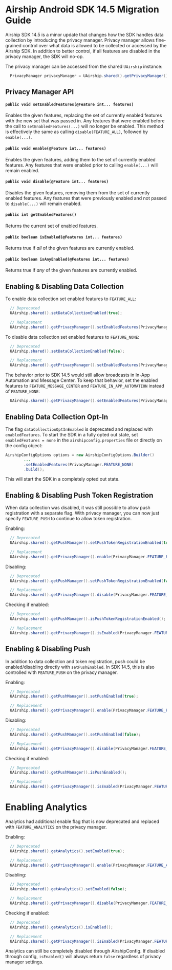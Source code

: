 # Airship Android SDK 14.5 Migration Guide

Airship SDK 14.5 is a minor update that changes how the SDK handles data collection by introducing the
privacy manager. Privacy manager allows fine-grained control over what data is allowed to be collected
or accessed by the Airship SDK. In addition to better control, if all features are disabled in the privacy
manager, the SDK will no-op.

The privacy manager can be accessed from the shared `UAirship` instance:

```java
  PrivacyManager privacyManager = UAirship.shared().getPrivacyManager();
```

## Privacy Manager API

#### `public void setEnabledFeatures(@Feature int... features)`

Enables the given features, replacing the set of currently enabled features with the new set that was passed in. Any features that were enabled before the call to `setEnabledFeatures(...)` will no longer be enabled. This method is effectively the same as calling `disable(FEATURE_ALL)`, followed by `enable(...)`.

#### `public void enable(@Feature int... features)`

Enables the given features, adding them to the set of currently enabled features. Any features that were enabled prior to calling `enable(...)` will remain enabled.

#### `public void disable(@Feature int... features)`

Disables the given features, removing them from the set of currently enabled features. Any features that were previously enabled and not passed to `disable(...)` will remain enabled.

#### `public int getEnabledFeatures()`

Returns the current set of enabled features.

#### `public boolean isEnabled(@Features int... features)`

Returns true if *all* of the given features are currently enabled.

#### `public boolean isAnyEnabled(@Features int... features)`

Returns true if *any* of the given features are currently enabled.

## Enabling & Disabling Data Collection

To enable data collection set enabled features to `FEATURE_ALL`:

```java
  // Deprecated
  UAirship.shared().setDataCollectionEnabled(true);

  // Replacement
  UAirship.shared().getPrivacyManager().setEnabledFeatures(PrivacyManager.FEATURE_ALL);
```

To disable data collection set enabled features to `FEATURE_NONE`:

```java
  // Deprecated
  UAirship.shared().setDataCollectionEnabled(false);

  // Replacement
  UAirship.shared().getPrivacyManager().setEnabledFeatures(PrivacyManager.FEATURE_NONE);
```

The behavior prior to SDK 14.5 would still allow broadcasts in In-App Automation and Message Center.
To keep that behavior, set the enabled features to `FEATURE_MESSAGE_CENTER` and `FEATURE_IN_APP_AUTOMATION` instead of `FEATURE_NONE`:

```java
  UAirship.shared().getPrivacyManager().setEnabledFeatures(PrivacyManager.FEATURE_MESSAGE_CENTER, PrivacyManager.FEATURE_IN_APP_AUTOMATION);
```

## Enabling Data Collection Opt-In

The flag `dataCollectionOptInEnabled` is deprecated and replaced with `enabledFeatures`.
To start the SDK in a fully opted out state, set `enabledFeatures = none` in the `airshipconfig.properties`
file or directly on the config object:

```java
AirshipConfigOptions options = new AirshipConfigOptions.Builder()
        ...
        .setEnabledFeatures(PrivacyManager.FEATURE_NONE)
        .build();
```

This will start the SDK in a completely opted out state.

## Enabling & Disabling Push Token Registration

When data collection was disabled, it was still possible to allow push registration with a separate
flag. With privacy manager, you can now just specify `FEATURE_PUSH` to continue to allow token
registration.

Enabling:

```java
  // Deprecated
  UAirship.shared().getPushManager().setPushTokenRegistrationEnabled(true);

  // Replacement
  UAirship.shared().getPrivacyManager().enable(PrivacyManager.FEATURE_PUSH);
```

Disabling:

```java
  // Deprecated
  UAirship.shared().getPushManager().setPushTokenRegistrationEnabled(false);

  // Replacement
  UAirship.shared().getPrivacyManager().disable(PrivacyManager.FEATURE_PUSH);
```

Checking if enabled:

```java
  // Deprecated
  UAirship.shared().getPushManager().isPushTokenRegistrationEnabled();

  // Replacement
  UAirship.shared().getPrivacyManager().isEnabled(PrivacyManager.FEATURE_PUSH);
```

## Enabling & Disabling Push

In addition to data collection and token registration, push could be enabled/disabling directly with
`setPushEnabled`. In SDK 14.5, this is also controlled with `FEATURE_PUSH` on the privacy manager.

Enabling:

```java
  // Deprecated
  UAirship.shared().getPushManager().setPushEnabled(true);

  // Replacement
  UAirship.shared().getPrivacyManager().enable(PrivacyManager.FEATURE_PUSH);
```

Disabling:

```java
  // Deprecated
  UAirship.shared().getPushManager().setPushEnabled(false);

  // Replacement
  UAirship.shared().getPrivacyManager().disable(PrivacyManager.FEATURE_PUSH);
```

Checking if enabled:

```java
  // Deprecated
  UAirship.shared().getPushManager().isPushEnabled();

  // Replacement
  UAirship.shared().getPrivacyManager().isEnabled(PrivacyManager.FEATURE_PUSH);
```

# Enabling Analytics

Analytics had additional enable flag that is now deprecated and replaced with `FEATURE_ANALYTICS`
on the privacy manager.

Enabling:

```java
  // Deprecated
  UAirship.shared().getAnalytics().setEnabled(true);

  // Replacement
  UAirship.shared().getPrivacyManager().enable(PrivacyManager.FEATURE_ANALYTICS);
```

Disabling:

```java
  // Deprecated
  UAirship.shared().getAnalytics().setEnabled(false);

  // Replacement
  UAirship.shared().getPrivacyManager().disable(PrivacyManager.FEATURE_ANALYTICS);
```

Checking if enabled:

```java
  // Deprecated
  UAirship.shared().getAnalytics().isEnabled();

  // Replacement
  UAirship.shared().getPrivacyManager().isEnabled(PrivacyManager.FEATURE_ANALYTICS);
```

Analytics can still be completely disabled through AirshipConfig. If disabled through config, `isEnabled()` will always return `false` regardless of privacy manager settings.
